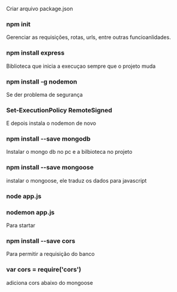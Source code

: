 Criar arquivo package.json 
### npm init

Gerenciar as requisições, rotas, urls, entre outras funcioanlidades.
###  npm install express

Biblioteca que inicia a execuçao sempre que o projeto muda
###  npm install -g nodemon

Se der problema de segurança
### Set-ExecutionPolicy RemoteSigned
E depois instala o nodemon de novo 


### npm install --save mongodb
Instalar o mongo db no pc e a bilbioteca no projeto

###   npm install --save mongoose
instalar o mongoose, ele traduz os dados para javascript

### node app.js 
###  nodemon app.js
Para startar

### npm install --save cors
Para permitir a requisição do banco 

### var cors = require('cors')
adiciona cors abaixo do mongoose
